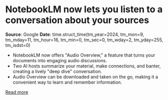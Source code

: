 # NotebookLM now lets you listen to a conversation about your sources

**Source**: Google
**Date**: time.struct_time(tm_year=2024, tm_mon=9, tm_mday=11, tm_hour=16, tm_min=0, tm_sec=0, tm_wday=2, tm_yday=255, tm_isdst=0)

- NotebookLM now offers "Audio Overview," a feature that turns your documents into engaging audio discussions.
- Two AI hosts summarize your material, make connections, and banter, creating a lively "deep dive" conversation.
- Audio Overview can be downloaded and taken on the go, making it a convenient way to learn and remember information.

[Read more](https://blog.google/technology/ai/notebooklm-audio-overviews/)

